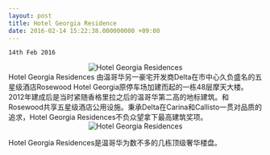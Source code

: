 ```yaml
---
layout: post
title: Hotel Georgia Residence
date: 2016-02-14 15:22:38.000000000 +09:00
---
```

`14th Feb 2016`
<center>
<div>
  <img src="http://project.olim.ca/assets/images/hotel-georgia-1.jpeg" alt="Hotel Georgia Residences">
</div>
</center>


<div>
Hotel Georgia Residences 由温哥华另一豪宅开发商Delta在市中心久负盛名的五星级酒店Rosewood Hotel Georgia原停车场加建而起的一栋48层摩天大楼。2012年建成后是当时紧随香格里拉之后的温哥华第二高的地标建筑。和Rosewood共享五星级酒店公用设施。秉承Delta在Carina和Callisto一贯对品质的追求，Hotel Georgia Residences不负众望拿下最高建筑奖项。
</div>


<center>
<div>
  <img src="http://project.olim.ca/assets/images/hotel-georgia-2.jpeg" alt="Hotel Georgia Residences">
</div>
</center>


Hotel Georgia Residences是温哥华为数不多的几栋顶级奢华楼盘。
